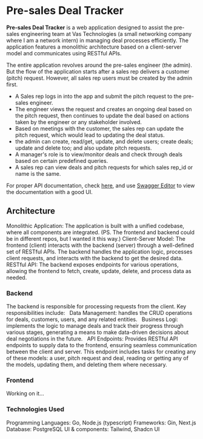 # Pre-sales Deal Tracker

**Pre-sales Deal Tracker** is a web application designed to assist the pre-sales engineering team at Vas Technologies (a small networking company where I am a network intern) in managing deal processes efficiently. The application features a monolithic architecture based on a client-server model and communicates using RESTful APIs.

The entire application revolves around the pre-sales engineer (the admin). But the flow of the application starts after a sales rep delivers a customer (pitch) request. However, all sales rep users must be created by the admin first.

- A Sales rep logs in into the app and submit the pitch request to the pre-sales engineer.
- The engineer views the request and creates an ongoing deal based on the pitch request, then continues to update the deal based on actions taken by the engineer or any stakeholder involved.
- Based on meetings with the customer, the sales rep can update the pitch request, which would lead to updating the deal status.
- the admin can create, read/get, update, and delete users; create deals; update and delete too; and also update pitch requests.
- A manager's role is to view/monitor deals and check through deals based on certain predefined queries.
- A sales rep can view deals and pitch requests for which sales rep_id or name is the same.

For proper API documentation, check [here](/backend/swagger.yml), and use [Swagger Editor](https://editor.swagger.io/) to view the documentation with a good UI.

## Architecture

Monolithic Application: The application is built with a unified codebase, where all components are integrated. (PS. The frontend and backend could be in different repos, but I wanted it this way.)
Client-Server Model: The frontend (client) interacts with the backend (server) through a well-defined set of RESTful APIs. The backend handles the application logic, processes client requests, and interacts with the backend to get the desired data.
RESTful API: The backend exposes endpoints for various operations, allowing the frontend to fetch, create, update, delete, and process data as needed.

### Backend

The backend is responsible for processing requests from the client. Key responsibilities include:
  Data Management: handles the CRUD operations for deals, customers, users, and any related entities.
  Business Logi: implements the logic to manage deals and track their progress through various stages, generating a means to make data-driven decisions about deal negotiations in the future.
  API Endpoints: Provides RESTful API endpoints to supply data to the frontend, ensuring seamless communication between the client and server. This endpoint includes tasks for creating any of these models: a user, pitch request and deal, reading or getting any of the models, updating them, and deleting them where necessary.

### Frontend

Working on it...

### Technologies Used

Programming Languages: Go, Node.js (typescript)
Frameworks: Gin, Next.js
Database: PostgreSQL
UI & components: Tailwind, Shadcn UI

